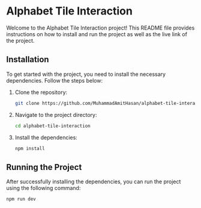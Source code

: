# Alphabet Tile Interaction

Welcome to the Alphabet Tile Interaction project! This README file provides instructions on how to install and run the project as well as the live link of the project.

## Installation

To get started with the project, you need to install the necessary dependencies. Follow the steps below:

1. Clone the repository:
   ```bash
   git clone https://github.com/MuhammadAmitHasan/alphabet-tile-interaction.git
   ```
2. Navigate to the project directory:
   ```bash
   cd alphabet-tile-interaction
   ```
3. Install the dependencies:
   ```bash
   npm install
   ```

## Running the Project

After successfully installing the dependencies, you can run the project using the following command:

```bash
npm run dev
```
